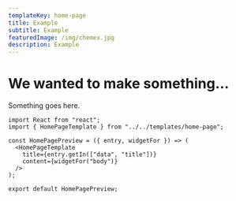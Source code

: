 ```yaml
---
templateKey: home-page
title: Example
subtitle: Example
featuredImage: /img/chemex.jpg
description: Example
---
```

# We wanted to make something...

Something goes here.

```
import React from "react";
import { HomePageTemplate } from "../../templates/home-page";

const HomePagePreview = ({ entry, widgetFor }) => (
  <HomePageTemplate
    title={entry.getIn(["data", "title"])}
    content={widgetFor("body")}
  />
);

export default HomePagePreview;
```
